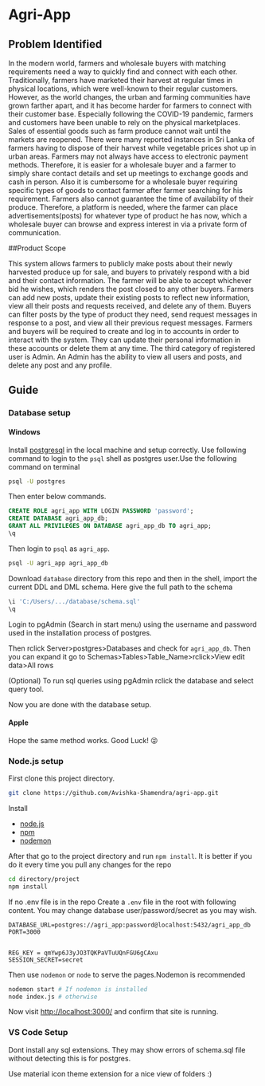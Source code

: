 # Agri-App

## Problem Identified

In the modern world, farmers and wholesale buyers with matching requirements need a way to quickly find and connect with each other.
Traditionally, farmers have marketed their harvest at regular times in physical locations, which were well-known to their regular customers. However, as the world changes, the urban and farming communities have grown farther apart, and it has become harder for farmers to connect with their customer base.
Especially following the COVID-19 pandemic, farmers and customers have been unable to rely on the physical marketplaces. Sales of essential goods such as farm produce cannot wait until the markets are reopened. There were many reported instances in Sri Lanka of farmers having to dispose of their harvest while vegetable prices shot up in urban areas.
Farmers may not always have access to electronic payment methods. Therefore, it is easier for a wholesale buyer and a farmer to simply share contact details and set up meetings to exchange goods and cash in person.
Also it is cumbersome for a wholesale buyer requiring specific types of goods to contact farmer after farmer searching for his requirement. Farmers also cannot guarantee the time of availability of their produce.
Therefore, a platform is needed, where the farmer can place advertisements(posts) for whatever type of product he has now, which a wholesale buyer can browse and express interest in via a private form of communication.

##Product Scope

This system allows farmers to publicly make posts about their newly harvested produce up for sale, and buyers to privately respond with a bid and their contact information. The farmer will be able to accept whichever bid he wishes, which renders the post closed to any other buyers.
Farmers can add new posts, update their existing posts to reflect new information, view all their posts and requests received, and delete any of them. Buyers can filter posts by the type of product they need, send request messages in response to a post, and view all their previous request messages.
Farmers and buyers will be required to create and log in to accounts in order to interact with the system. They can update their personal information in these accounts or delete them at any time.
The third category of registered user is Admin. An Admin has the ability to view all users and posts, and delete any post and any profile.

## Guide

### Database setup

#### Windows

Install [postgresql](https://www.postgresql.org/) in the local machine and setup correctly. Use following command to login to the `psql` shell as postgres user.Use the following command on terminal

```bash
psql -U postgres
```

 Then enter below commands.

```sql
CREATE ROLE agri_app WITH LOGIN PASSWORD 'password';
CREATE DATABASE agri_app_db;
GRANT ALL PRIVILEGES ON DATABASE agri_app_db TO agri_app;
\q
```

Then login to `psql` as `agri_app`.

```bash
psql -U agri_app agri_app_db
```

Download `database` directory from this repo and then in the shell,
import the current DDL and DML schema. Here give the full path to the schema

```sql
\i 'C:/Users/.../database/schema.sql'
\q
```

Login to pgAdmin (Search in start menu) using the username and password used in the installation process of postgres.


Then rclick Server>postgres>Databases and check for `agri_app_db`. Then you can expand it go to Schemas>Tables>Table_Name>rclick>View edit data>All rows 

(Optional)
To run sql queries using pgAdmin rclick the database and select query tool.

Now you are done with the database setup.


#### Apple

 Hope the same method works. Good Luck! :stuck_out_tongue_winking_eye:

### Node.js setup

First clone this project directory.

```bash
git clone https://github.com/Avishka-Shamendra/agri-app.git
```

Install

* [node.js](https://nodejs.org/en/)
* [npm](https://www.npmjs.com/get-npm)
* [nodemon](https://www.npmjs.com/package/nodemon)



 After that go to the project directory and run `npm install`. It is better if you do it every time you pull any changes for the repo

```bash
cd directory/project
npm install
```

If no .env file is in the repo
Create a `.env` file in the root with following content.
You may change database user/password/secret as you may wish.

```text
DATABASE_URL=postgres://agri_app:password@localhost:5432/agri_app_db
PORT=3000


REG_KEY = qmYwp6J3yJO3TQKPaVTuUQnFGU6gCAxu
SESSION_SECRET=secret
```

Then use `nodemon` or `node` to serve the pages.Nodemon is recommended

```bash
nodemon start # If nodemon is installed
node index.js # otherwise
```

Now visit <http://localhost:3000/> and confirm that site is running.

### VS Code Setup

Dont install any sql extensions. They may show errors of schema.sql file without detecting this is for postgres.

Use material icon theme extension for a nice view of folders :) 
